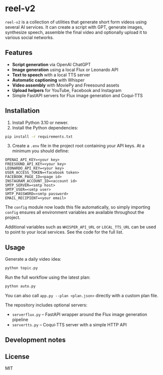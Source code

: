 # reel-v2

`reel-v2` is a collection of utilities that generate short form videos using several AI services.  It can create a script with GPT, generate images, synthesize speech, assemble the final video and optionally upload it to various social networks.

## Features

- **Script generation** via OpenAI ChatGPT
- **Image generation** using a local Flux or Leonardo API
- **Text to speech** with a local TTS server
- **Automatic captioning** with Whisper
- **Video assembly** with MoviePy and Freesound assets
- **Upload helpers** for YouTube, Facebook and Instagram
- Simple FastAPI servers for Flux image generation and Coqui‑TTS

## Installation

1. Install Python 3.10 or newer.
2. Install the Python dependencies:

```bash
pip install -r requirements.txt
```

3. Create a `.env` file in the project root containing your API keys.  At a minimum you should define:

```
OPENAI_API_KEY=<your key>
FREESOUND_API_KEY=<your key>
LEONARDO_API_KEY=<your key>
USER_ACCESS_TOKEN=<facebook token>
FACEBOOK_PAGE_ID=<page id>
INSTAGRAM_ACCOUNT_ID=<account id>
SMTP_SERVER=<smtp host>
SMTP_USER=<smtp user>
SMTP_PASSWORD=<smtp password>
EMAIL_RECIPIENT=<your email>
```

The `config` module now loads this file automatically, so simply importing
`config` ensures all environment variables are available throughout the
project.

Additional variables such as `WHISPER_API_URL` or `LOCAL_TTS_URL` can be used to point to your local services.  See the code for the full list.

## Usage

Generate a daily video idea:

```bash
python topic.py
```

Run the full workflow using the latest plan:

```bash
python auto.py
```

You can also call `app.py --plan <plan.json>` directly with a custom plan file.

The repository includes optional servers:

- `serverflux.py` – FastAPI wrapper around the Flux image generation pipeline
- `servertts.py` – Coqui‑TTS server with a simple HTTP API

## Development notes


## License

MIT
